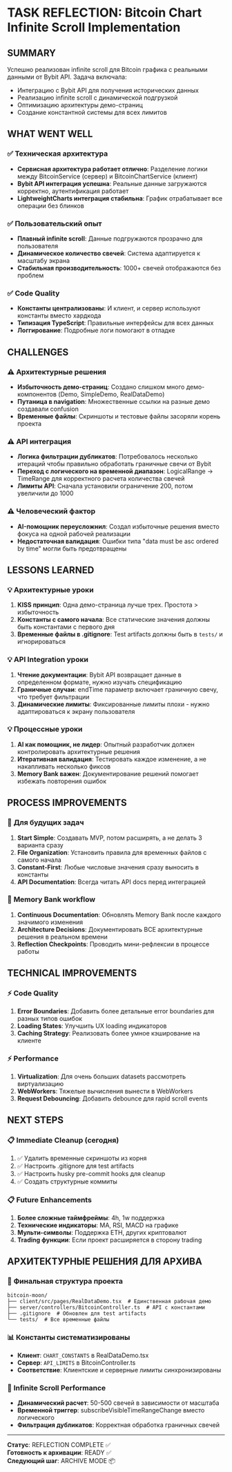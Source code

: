 # TASK REFLECTION: Bitcoin Chart Infinite Scroll Implementation

## SUMMARY
Успешно реализован infinite scroll для Bitcoin графика с реальными данными от Bybit API. Задача включала:
- Интеграцию с Bybit API для получения исторических данных
- Реализацию infinite scroll с динамической подгрузкой
- Оптимизацию архитектуры демо-страниц
- Создание константной системы для всех лимитов

## WHAT WENT WELL

### ✅ **Техническая архитектура**
- **Сервисная архитектура работает отлично**: Разделение логики между BitcoinService (сервер) и BitcoinChartService (клиент)
- **Bybit API интеграция успешна**: Реальные данные загружаются корректно, аутентификация работает
- **LightweightCharts интеграция стабильна**: График отрабатывает все операции без блинков

### ✅ **Пользовательский опыт**
- **Плавный infinite scroll**: Данные подгружаются прозрачно для пользователя
- **Динамическое количество свечей**: Система адаптируется к масштабу экрана
- **Стабильная производительность**: 1000+ свечей отображаются без проблем

### ✅ **Code Quality**
- **Константы централизованы**: И клиент, и сервер используют константы вместо хардкода
- **Типизация TypeScript**: Правильные интерфейсы для всех данных
- **Логгирование**: Подробные логи помогают в отладке

## CHALLENGES

### ⚠️ **Архитектурные решения**
- **Избыточность демо-страниц**: Создано слишком много демо-компонентов (Demo, SimpleDemo, RealDataDemo)
- **Путаница в navigation**: Множественные ссылки на разные демо создавали confusion
- **Временные файлы**: Скриншоты и тестовые файлы засоряли корень проекта

### ⚠️ **API интеграция**
- **Логика фильтрации дубликатов**: Потребовалось несколько итераций чтобы правильно обработать граничные свечи от Bybit
- **Переход с логического на временной диапазон**: LogicalRange → TimeRange для корректного расчета количества свечей
- **Лимиты API**: Сначала установили ограничение 200, потом увеличили до 1000

### ⚠️ **Человеческий фактор**
- **AI-помощник переусложнил**: Создал избыточные решения вместо фокуса на одной рабочей реализации
- **Недостаточная валидация**: Ошибки типа "data must be asc ordered by time" могли быть предотвращены

## LESSONS LEARNED

### 💡 **Архитектурные уроки**
1. **KISS принцип**: Одна демо-страница лучше трех. Простота > избыточность
2. **Константы с самого начала**: Все статические значения должны быть константами с первого дня
3. **Временные файлы в .gitignore**: Test artifacts должны быть в `tests/` и игнорироваться

### 💡 **API Integration уроки**
1. **Чтение документации**: Bybit API возвращает данные в определенном формате, нужно изучать спецификацию
2. **Граничные случаи**: endTime параметр включает граничную свечу, что требует фильтрации
3. **Динамические лимиты**: Фиксированные лимиты плохи - нужно адаптироваться к экрану пользователя

### 💡 **Процессные уроки**
1. **AI как помощник, не лидер**: Опытный разработчик должен контролировать архитектурные решения
2. **Итеративная валидация**: Тестировать каждое изменение, а не накапливать несколько фиксов
3. **Memory Bank важен**: Документирование решений помогает избежать повторения ошибок

## PROCESS IMPROVEMENTS

### 🔧 **Для будущих задач**
1. **Start Simple**: Создавать MVP, потом расширять, а не делать 3 варианта сразу
2. **File Organization**: Установить правила для временных файлов с самого начала
3. **Constant-First**: Любые числовые значения сразу выносить в константы
4. **API Documentation**: Всегда читать API docs перед интеграцией

### 🔧 **Memory Bank workflow**
1. **Continuous Documentation**: Обновлять Memory Bank после каждого значимого изменения
2. **Architecture Decisions**: Документировать ВСЕ архитектурные решения в реальном времени
3. **Reflection Checkpoints**: Проводить мини-рефлексии в процессе работы

## TECHNICAL IMPROVEMENTS

### ⚡ **Code Quality**
1. **Error Boundaries**: Добавить более детальные error boundaries для разных типов ошибок
2. **Loading States**: Улучшить UX loading индикаторов
3. **Caching Strategy**: Реализовать более умное кэширование на клиенте

### ⚡ **Performance**
1. **Virtualization**: Для очень больших datasets рассмотреть виртуализацию
2. **WebWorkers**: Тяжелые вычисления вынести в WebWorkers
3. **Request Debouncing**: Добавить debounce для rapid scroll events

## NEXT STEPS

### 📋 **Immediate Cleanup** (сегодня)
1. ✅ Удалить временные скриншоты из корня
2. ✅ Настроить .gitignore для test artifacts
3. ✅ Настроить husky pre-commit hooks для cleanup
4. ✅ Создать структурные коммиты

### 📋 **Future Enhancements** 
1. **Более сложные таймфреймы**: 4h, 1w поддержка
2. **Технические индикаторы**: MA, RSI, MACD на графике
3. **Мульти-символы**: Поддержка ETH, других криптовалют
4. **Trading функции**: Если проект расширяется в сторону trading

## АРХИТЕКТУРНЫЕ РЕШЕНИЯ ДЛЯ АРХИВА

### 📁 **Финальная структура проекта**
```
bitcoin-moon/
├── client/src/pages/RealDataDemo.tsx  # Единственная рабочая демо
├── server/controllers/BitcoinController.ts  # API с константами
├── .gitignore  # Обновлен для test artifacts
└── tests/  # Все временные файлы
```

### 📊 **Константы систематизированы**
- **Клиент**: `CHART_CONSTANTS` в RealDataDemo.tsx
- **Сервер**: `API_LIMITS` в BitcoinController.ts
- **Соответствие**: Клиентские и серверные лимиты синхронизированы

### 🎯 **Infinite Scroll Performance**
- **Динамический расчет**: 50-500 свечей в зависимости от масштаба
- **Временной триггер**: subscribeVisibleTimeRangeChange вместо логического
- **Фильтрация дубликатов**: Корректная обработка граничных свечей

---

**Статус**: REFLECTION COMPLETE ✅  
**Готовность к архивации**: READY ✅  
**Следующий шаг**: ARCHIVE MODE 📦 